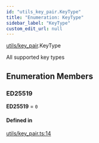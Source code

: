 ```yaml
---
id: "utils_key_pair.KeyType"
title: "Enumeration: KeyType"
sidebar_label: "KeyType"
custom_edit_url: null
---
```


[utils/key_pair](../modules/utils_key_pair.md).KeyType

All supported key types

## Enumeration Members

### ED25519

 **ED25519** = ``0``

#### Defined in

[utils/key_pair.ts:14](https://github.com/maxhr/near--near-api-js/blob/57fed346/packages/near-api-js/src/utils/key_pair.ts#L14)
